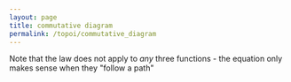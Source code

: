 ```yaml
---
layout: page
title: commutative diagram
permalink: /topoi/commutative_diagram
---
```

Note that the law does not apply to _any_ three functions - the equation only makes sense when they "follow a path"
